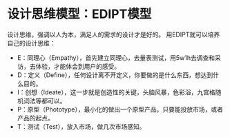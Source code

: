 # 设计思维模型：EDIPT模型

设计思维，强调以人为本，满足人的需求的设计才是好的。
用EDIPT就可以培养自己的设计思维：

* E：同理心（Empathy），首先建立同理心，去量表测试，用5w1h去调查和采访，去体验，才能体会到用户的感受。
* D：定义（Define），任何设计离不开定义，你要做的是什么东西，想达到什么目的。
* I：创想（Ideate），这一步就是创造性的关键，头脑风暴，色彩浴，九宫格随机词法等都可以。
* P：原型（Phototype），最小化的做出一个原型产品，只要能投放市场，或者产品的起点。
* T：测试（Test），放入市场，做几次市场感知。
